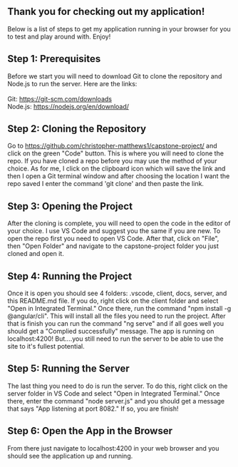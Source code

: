 ## Thank you for checking out my application! 

Below is a list of steps to get my application running in your browser for you to test and play around with. Enjoy!

## Step 1: Prerequisites

Before we start you will need to download Git to clone the repository and Node.js to run the server. Here are the links:<br><br>
Git: https://git-scm.com/downloads<br>
Node.js: https://nodejs.org/en/download/

## Step 2: Cloning the Repository

Go to https://github.com/christopher-matthews1/capstone-project/ and click on the green "Code" button. This is where you will need to clone the repo. If you have cloned a repo before you may use the method of your choice. As for me, I click on the clipboard icon which will save the link and then I open a Git terminal window and after choosing the location I want the repo saved I enter the command 'git clone' and then paste the link.

## Step 3: Opening the Project

After the cloning is complete, you will need to open the code in the editor of your choice. I use VS Code and suggest you the same if you are new. To open the repo first you need to open VS Code. After that, click on "File", then "Open Folder" and navigate to the capstone-project folder you just cloned and open it.

## Step 4: Running the Project

Once it is open you should see 4 folders: .vscode, client, docs, server, and this README.md file. If you do, right click on the client folder and select "Open in Integrated Terminal." Once there, run the command "npm install -g @angular/cli". This will install all the files you need to run the project. After that is finish you can run the command "ng serve" and if all goes well you should get a "Complied successfully" message. The app is running on localhost:4200! But....you still need to run the server to be able to use the site to it's fullest potential.

## Step 5: Running the Server

The last thing you need to do is run the server. To do this, right click on the server folder in VS Code and select "Open in Integrated Terminal." Once there, enter the command "node server.js" and you should get a message that says "App listening at port 8082." If so, you are finish!

## Step 6: Open the App in the Browser

From there just navigate to localhost:4200 in your web browser and you should see the application up and running.
